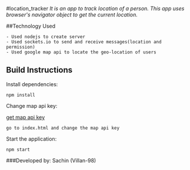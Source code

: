 #location_tracker
*It is an app to track location of a person. This app uses 
browser's navigator object to get the current location.*

##Technology Used
```
- Used nodejs to create server
- Used sockets.io to send and receive messages(location and permission)
- Used google map api to locate the geo-location of users
```
## Build Instructions

Install dependencies:

`npm install`

Change map api key:

[get map api key](https://developers.google.com/maps/documentation/javascript/tutorial)

`go to index.html and change the map api key`

Start the application:

`npm start`

###Developed by:
Sachin (Villan-98)